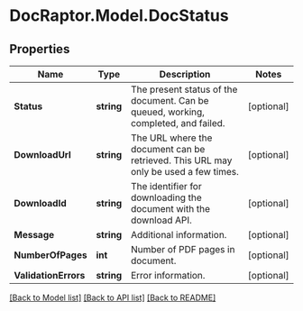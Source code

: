 
# DocRaptor.Model.DocStatus

## Properties

Name | Type | Description | Notes
------------ | ------------- | ------------- | -------------
**Status** | **string** | The present status of the document. Can be queued, working, completed, and failed. | [optional] 
**DownloadUrl** | **string** | The URL where the document can be retrieved. This URL may only be used a few times. | [optional] 
**DownloadId** | **string** | The identifier for downloading the document with the download API. | [optional] 
**Message** | **string** | Additional information. | [optional] 
**NumberOfPages** | **int** | Number of PDF pages in document. | [optional] 
**ValidationErrors** | **string** | Error information. | [optional] 

[[Back to Model list]](../README.md#documentation-for-models)
[[Back to API list]](../README.md#documentation-for-api-endpoints)
[[Back to README]](../README.md)

